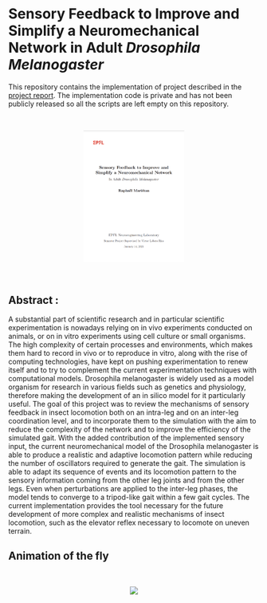 # Sensory Feedback to Improve and Simplify a Neuromechanical Network in Adult <i>Drosophila Melanogaster</i>

This repository contains the implementation of project described in the [project report](res/final_report.pdf). The implementation code is private and has not been publicly released so all the scripts are left empty on this repository.

<br />
<p align="center">
<a href='./res/final_report.pdf'><img src='./res/cover_report.png' width='40%' ></a>
</p>
<br />

## Abstract :

A substantial part of scientific research and in particular scientific experimentation is
nowadays relying on in vivo experiments conducted on animals, or on in vitro experiments
using cell culture or small organisms. The high complexity of certain processes and environments, which makes them hard to record in vivo or to reproduce in vitro, along with the
rise of computing technologies, have kept on pushing experimentation to renew itself and
to try to complement the current experimentation techniques with computational models.
Drosophila melanogaster is widely used as a model organism for research in various fields
such as genetics and physiology, therefore making the development of an in silico model
for it particularly useful. The goal of this project was to review the mechanisms of sensory
feedback in insect locomotion both on an intra-leg and on an inter-leg coordination level,
and to incorporate them to the simulation with the aim to reduce the complexity of the
network and to improve the efficiency of the simulated gait. With the added contribution
of the implemented sensory input, the current neuromechanical model of the Drosophila
melanogaster is able to produce a realistic and adaptive locomotion pattern
while reducing the number of oscillators required to generate the gait.
The simulation is able to adapt its sequence of events and its locomotion pattern to
the sensory information coming from the other leg joints and from the other legs. Even
when perturbations are applied to the inter-leg phases, the model tends to converge to a
tripod-like gait within a few gait cycles. The current implementation provides the tool
necessary for the future development of more complex and realistic mechanisms of insect
locomotion, such as the elevator reflex necessary to locomote on uneven terrain.

## Animation of the fly

<br />

<p align="center">
<img src='./res/fly_animation.gif' width='50%'>
</p>

